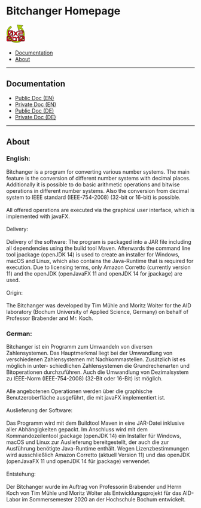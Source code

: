 <html>
    <head>
        <meta charset="UTF-8" />
    </head>
    <body>
        <div>
            <p>
                <h1>Bitchanger Homepage</h1>
                <img src="img/Bitchanger.png" style="width: 10%; height: 10%" id="background" />
            </p>
            <p>
                <ul id="menu">
                    <li><a href="#documentation">Documentation</a></li>
                    <li><a href="#about">About</a></li>
                </ul>
            </p>
        </div>
        <hr />
        <div id="documentation">
            <h2>Documentation</h2>
            <ul id="docmenu">
                <li><a href="1.0.2/en_public/index.html">Public Doc (EN)</a></li>
                <li><a href="1.0.2/en_private/index.html">Private Doc (EN)</a></li>
                <li><a href="1.0.2/de_public/index.html">Public Doc (DE)</a></li>
                <li><a href="1.0.2/de_private/index.html">Private Doc (DE)</a></li>
            </ul>
        </div>
        <hr />
        <div id="about">
            <h2>About</h2>
            <p>
                <h3>English:</h3>
                Bitchanger is a program for converting various number systems. The main feature is the conversion of
                different number systems with decimal places. Additionally it is possible to do basic arithmetic
                operations and bitwise operations in different number systems.  Also the conversion from decimal system
                to IEEE standard (IEEE-754-2008) (32-bit or 16-bit) is possible.
                <br /><br />
                All offered operations are executed via the graphical user interface, which is implemented with javaFX.
                <br /><br />
                Delivery:
                <br /><br />
                Delivery of the software:
                The program is packaged into a JAR file including all dependencies using the build tool Maven.
                Afterwards the command line tool jpackage (openJDK 14) is used to create an installer for Windows, macOS
                and Linux, which also contains the Java-Runtime that is required for execution.
                Due to licensing terms, only Amazon Corretto (currently version 11) and the openJDK
                (openJavaFX 11 and openJDK 14 for jpackage) are used.
                <br /><br />
                Origin:
                <br /><br />
                The Bitchanger was developed by Tim Mühle and Moritz Wolter for the AID laboratory (Bochum University of
                Applied Science, Germany) on behalf of Professor Brabender and Mr. Koch.
            </p>
            <p>
                <h3>German:</h3>
                Bitchanger ist ein Programm zum Umwandeln von diversen Zahlensystemen. Das Hauptmerkmal liegt bei der
                Umwandlung von verschiedenen Zahlensystemen mit Nachkommastellen. Zusätzlich ist es möglich in unter-
                schiedlichen Zahlensystemen die Grundrechenarten und Bitoperationen durchzuführen. Auch die Umwandlung
                von Dezimalsystem zu IEEE-Norm (IEEE-754-2008) (32-Bit oder 16-Bit) ist möglich.
                <br /><br />
                Alle angebotenen Operationen werden über die graphische Benutzeroberfläche ausgeführt, die mit javaFX
                implementiert ist.
                <br /><br />
                Auslieferung der Software:
                <br /><br />
                Das Programm wird mit dem Buildtool Maven in eine JAR-Datei inklusive aller Abhängigkeiten gepackt.
                Im Anschluss wird mit dem Kommandozeilentool jpackage (openJDK 14) ein Installer für Windows, macOS
                und Linux zur Auslieferung bereitgestellt, der auch die zur Ausführung benötigte Java-Runtime enthält.
                Wegen Lizenzbestimmungen wird ausschließlich Amazon Corretto (aktuell Version 11) und das openJDK
                (openJavaFX 11 und openJDK 14 für jpackage) verwendet.
                <br /><br />
                Entstehung:
                <br /><br />
                Der Bitchanger wurde im Auftrag von Professorin Brabender und Herrn Koch von Tim Mühle und Moritz Wolter
                als Entwicklungsprojekt für das AID-Labor im Sommersemester 2020 an der Hochschule Bochum entwickelt.
            </p>
        </div>
    </body>
</html>
